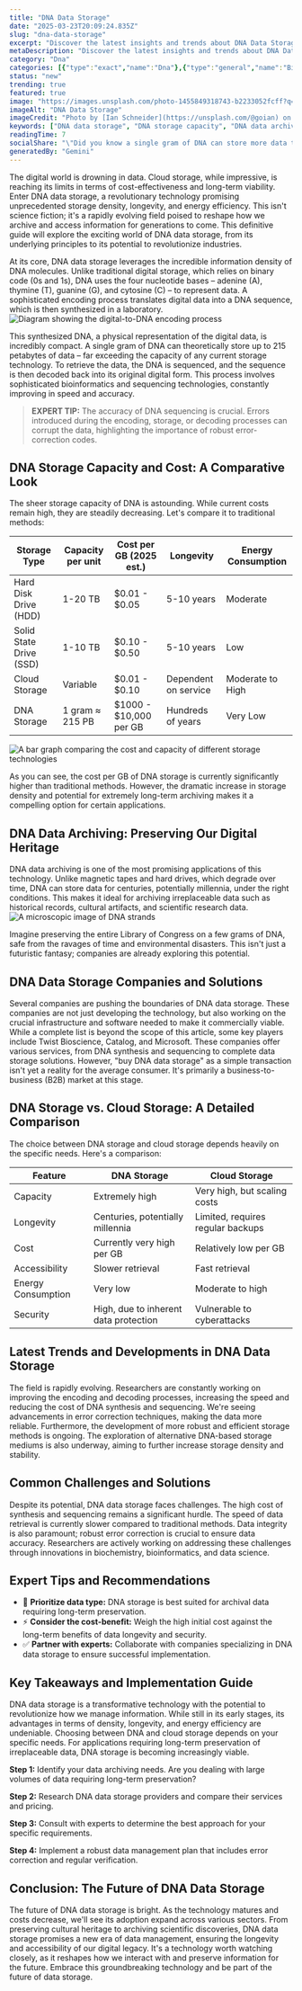 ```yaml
---
title: "DNA Data Storage"
date: "2025-03-23T20:09:24.835Z"
slug: "dna-data-storage"
excerpt: "Discover the latest insights and trends about DNA Data Storage. This comprehensive guide covers everything you need to know about DNA Data Storage in 2025."
metaDescription: "Discover the latest insights and trends about DNA Data Storage. This comprehensive guide covers everything you need to know about DNA Data Storage in 2025."
category: "Dna"
categories: [{"type":"exact","name":"Dna"},{"type":"general","name":"Biotechnology"},{"type":"medium","name":"Data Storage"},{"type":"specific","name":"Synthetic Biology"},{"type":"niche","name":"Polymerase Chain Reaction"}]
status: "new"
trending: true
featured: true
image: "https://images.unsplash.com/photo-1455849318743-b2233052fcff?q=85&w=1200&fit=max&fm=webp&auto=compress"
imageAlt: "DNA Data Storage"
imageCredit: "Photo by [Ian Schneider](https://unsplash.com/@goian) on Unsplash"
keywords: ["DNA data storage", "DNA storage capacity", "DNA data archiving", "cost of DNA data storage", "future of DNA data storage", "how does DNA data storage work?", "DNA data storage companies", "buy DNA data storage", "DNA storage vs cloud storage", "best DNA data storage solutions"]
readingTime: 7
socialShare: "\"Did you know a single gram of DNA can store more data than all the world's current data centers? DNA data storage is poised to rewrite the rules of information preservation.\""
generatedBy: "Gemini"
---
```


The digital world is drowning in data.  Cloud storage, while impressive, is reaching its limits in terms of cost-effectiveness and long-term viability.  Enter DNA data storage, a revolutionary technology promising unprecedented storage density, longevity, and energy efficiency.  This isn't science fiction; it's a rapidly evolving field poised to reshape how we archive and access information for generations to come. This definitive guide will explore the exciting world of DNA data storage, from its underlying principles to its potential to revolutionize industries.



At its core, DNA data storage leverages the incredible information density of DNA molecules.  Unlike traditional digital storage, which relies on binary code (0s and 1s), DNA uses the four nucleotide bases – adenine (A), thymine (T), guanine (G), and cytosine (C) – to represent data.  A sophisticated encoding process translates digital data into a DNA sequence, which is then synthesized in a laboratory.  ![Diagram showing the digital-to-DNA encoding process](https://images.unsplash.com/photo-1526628953301-3e589a6a8b74?q=85&w=1200&fit=max&fm=webp&auto=compress)

This synthesized DNA, a physical representation of the digital data, is incredibly compact.  A single gram of DNA can theoretically store up to 215 petabytes of data – far exceeding the capacity of any current storage technology.  To retrieve the data, the DNA is sequenced, and the sequence is then decoded back into its original digital form.  This process involves sophisticated bioinformatics and sequencing technologies, constantly improving in speed and accuracy.

> **EXPERT TIP:** The accuracy of DNA sequencing is crucial.  Errors introduced during the encoding, storage, or decoding processes can corrupt the data, highlighting the importance of robust error-correction codes.

## DNA Storage Capacity and Cost: A Comparative Look

The sheer storage capacity of DNA is astounding.  While current costs remain high, they are steadily decreasing.  Let's compare it to traditional methods:

| Storage Type        | Capacity per unit     | Cost per GB (2025 est.) | Longevity       | Energy Consumption |
|---------------------|-----------------------|--------------------------|-----------------|--------------------|
| Hard Disk Drive (HDD) | 1-20 TB                | $0.01 - $0.05            | 5-10 years       | Moderate           |
| Solid State Drive (SSD)| 1-10 TB                | $0.10 - $0.50            | 5-10 years       | Low                |
| Cloud Storage       | Variable               | $0.01 - $0.10            | Dependent on service | Moderate to High   |
| DNA Storage         | 1 gram ≈ 215 PB       | $1000 - $10,000 per GB   | Hundreds of years | Very Low            |

![A bar graph comparing the cost and capacity of different storage technologies](https://images.unsplash.com/photo-1542744173-05336fcc7ad4?q=85&w=1200&fit=max&fm=webp&auto=compress)

As you can see, the cost per GB of DNA storage is currently significantly higher than traditional methods. However, the dramatic increase in storage density and potential for extremely long-term archiving makes it a compelling option for certain applications.

## DNA Data Archiving: Preserving Our Digital Heritage

DNA data archiving is one of the most promising applications of this technology.  Unlike magnetic tapes and hard drives, which degrade over time, DNA can store data for centuries, potentially millennia, under the right conditions.  This makes it ideal for archiving irreplaceable data such as historical records, cultural artifacts, and scientific research data.  ![A microscopic image of DNA strands](https://images.unsplash.com/photo-1551288049-bebda4e38f71?q=85&w=1200&fit=max&fm=webp&auto=compress)

Imagine preserving the entire Library of Congress on a few grams of DNA, safe from the ravages of time and environmental disasters.  This isn't just a futuristic fantasy; companies are already exploring this potential.

## DNA Data Storage Companies and Solutions

Several companies are pushing the boundaries of DNA data storage.  These companies are not just developing the technology, but also working on the crucial infrastructure and software needed to make it commercially viable.  While a complete list is beyond the scope of this article, some key players include Twist Bioscience, Catalog, and Microsoft.  These companies offer various services, from DNA synthesis and sequencing to complete data storage solutions.  However,  "buy DNA data storage" as a simple transaction isn't yet a reality for the average consumer. It's primarily a business-to-business (B2B) market at this stage.

## DNA Storage vs. Cloud Storage: A Detailed Comparison

The choice between DNA storage and cloud storage depends heavily on the specific needs.  Here's a comparison:

| Feature            | DNA Storage                 | Cloud Storage               |
|---------------------|------------------------------|-----------------------------|
| Capacity           | Extremely high               | Very high, but scaling costs |
| Longevity          | Centuries, potentially millennia | Limited, requires regular backups|
| Cost               | Currently very high per GB    | Relatively low per GB          |
| Accessibility      | Slower retrieval            | Fast retrieval                |
| Energy Consumption | Very low                     | Moderate to high              |
| Security           | High, due to inherent data protection | Vulnerable to cyberattacks   |

## Latest Trends and Developments in DNA Data Storage

The field is rapidly evolving.  Researchers are constantly working on improving the encoding and decoding processes, increasing the speed and reducing the cost of DNA synthesis and sequencing.  We're seeing advancements in error correction techniques, making the data more reliable.  Furthermore, the development of more robust and efficient storage methods is ongoing.  The exploration of alternative DNA-based storage mediums is also underway, aiming to further increase storage density and stability.

## Common Challenges and Solutions

Despite its potential, DNA data storage faces challenges.  The high cost of synthesis and sequencing remains a significant hurdle.  The speed of data retrieval is currently slower compared to traditional methods.  Data integrity is also paramount; robust error correction is crucial to ensure data accuracy.  Researchers are actively working on addressing these challenges through innovations in biochemistry, bioinformatics, and data science.

## Expert Tips and Recommendations

* 🔑 **Prioritize data type:** DNA storage is best suited for archival data requiring long-term preservation.
* ⚡ **Consider the cost-benefit:**  Weigh the high initial cost against the long-term benefits of data longevity and security.
* ✅ **Partner with experts:** Collaborate with companies specializing in DNA data storage to ensure successful implementation.

## Key Takeaways and Implementation Guide

DNA data storage is a transformative technology with the potential to revolutionize how we manage information. While still in its early stages, its advantages in terms of density, longevity, and energy efficiency are undeniable.  Choosing between DNA and cloud storage depends on your specific needs.  For applications requiring long-term preservation of irreplaceable data, DNA storage is becoming increasingly viable.

**Step 1:** Identify your data archiving needs.  Are you dealing with large volumes of data requiring long-term preservation?

**Step 2:** Research DNA data storage providers and compare their services and pricing.

**Step 3:** Consult with experts to determine the best approach for your specific requirements.

**Step 4:** Implement a robust data management plan that includes error correction and regular verification.

## Conclusion: The Future of DNA Data Storage

The future of DNA data storage is bright.  As the technology matures and costs decrease, we'll see its adoption expand across various sectors.  From preserving cultural heritage to archiving scientific discoveries, DNA data storage promises a new era of data management, ensuring the longevity and accessibility of our digital legacy.  It's a technology worth watching closely, as it reshapes how we interact with and preserve information for the future.  Embrace this groundbreaking technology and be part of the future of data storage.

